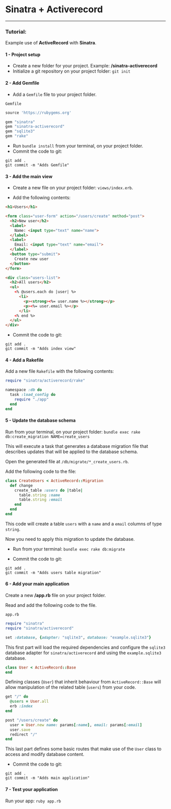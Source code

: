 # Sinatra + Activerecord
---

### Tutorial:

Example use of **ActiveRecord** with **Sinatra**.

#### 1 - Project setup

- Create a new folder for your project. Example: **/sinatra-activerecord**
- Initialize a git repository on your project folder: `git init`

#### 2 - Add Gemfile

- Add a `Gemfile` file to your project folder.

`Gemfile`
```ruby
source 'https://rubygems.org'

gem "sinatra"
gem "sinatra-activerecord"
gem "sqlite3"
gem "rake"
```

- Run `bundle install` from your terminal, on your project folder.
- Commit the code to git:
```
git add .
git commit -m "Adds Gemfile"
```

#### 3 - Add the main view

- Create a new file on your project folder: `views/index.erb`.

- Add the following contents:

```html
<h1>Users</h1>

<form class="user-form" action="/users/create" method="post">
  <h2>New user</h2>
  <label>
    Name: <input type="text" name="name">
  </label>
  <label>
    Email: <input type="text" name="email">
  </label>
  <button type="submit">
    Create new user
  </button>
</form>

<div class="users-list">
  <h2>All users</h2>
  <ul>
    <% @users.each do |user| %>
      <li>
        <p><strong><%= user.name %></strong></p>
        <p><%= user.email %></p>
      </li>
    <% end %>
  </ul>
</div>
```

- Commit the code to git:
```
git add .
git commit -m "Adds index view"
```

#### 4 - Add a Rakefile

Add a new file `Rakefile` with the following contents:
```ruby
require "sinatra/activerecord/rake"

namespace :db do
  task :load_config do
    require "./app"
  end
end
```

#### 5 - Update the database schema

Run from your terminal, on your project folder:
`bundle exec rake db:create_migration NAME=create_users`

This will execute a task that generates a database migration file that describes
updates that will be applied to the database schema.

Open the generated file at `/db/migrate/*_create_users.rb`.

Add the following code to the file:
```ruby
class CreateUsers < ActiveRecord::Migration
  def change
    create_table :users do |table|
      table.string :name
      table.string :email
    end
  end
end
```

This code will create a table `users` with a `name` and a `email` columns of
type `string`.

Now you need to apply this migration to update the database.

- Run from your terminal:
`bundle exec rake db:migrate`

- Commit the code to git:
```
git add .
git commit -m "Adds users table migration"
```

#### 6 - Add your main application

Create a new **/app.rb** file on your project folder.

Read and add the following code to the file.

`app.rb`
```ruby
require "sinatra"
require "sinatra/activerecord"

set :database, {adapter: "sqlite3", database: "example.sqlite3"}
```

This first part will load the required dependencies and configure the `sqlite3`
database adapter for `sinatra/activerecord` and using the `example.sqlite3`
database.


```ruby
class User < ActiveRecord::Base
end
```

Defining classes (`User`) that inherit behaviour from `ActiveRecord::Base` will
allow manipulation of the related table (`users`) from your code.


```ruby
get "/" do
  @users = User.all
  erb :index
end

post "/users/create" do
  user = User.new name: params[:name], email: params[:email]
  user.save
  redirect "/"
end

```

This last part defines some basic routes that make use of the `User` class to
access and modify database content.

- Commit the code to git:
```
git add .
git commit -m "Adds main application"
```

#### 7 - Test your application

Run your app: `ruby app.rb`
